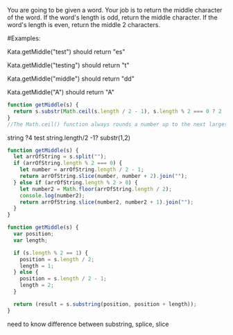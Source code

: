 You are going to be given a word. Your job is to return the middle character of the word. If the word's length is odd, return the middle character. If the word's length is even, return the middle 2 characters.

#Examples:

Kata.getMiddle("test") should return "es"

Kata.getMiddle("testing") should return "t"

Kata.getMiddle("middle") should return "dd"

Kata.getMiddle("A") should return "A"

```js
function getMiddle(s) {
  return s.substr(Math.ceil(s.length / 2 - 1), s.length % 2 === 0 ? 2 : 1);
}
//The Math.ceil() function always rounds a number up to the next largest integer.
```

string ?4
test
string.length/2 -1?
substr(1,2)

```js Serin
function getMiddle(s) {
  let arrOfString = s.split("");
  if (arrOfString.length % 2 === 0) {
    let number = arrOfString.length / 2 - 1;
    return arrOfString.slice(number, number + 2).join("");
  } else if (arrOfString.length % 2 > 0) {
    let number2 = Math.floor(arrOfString.length / 2);
    console.log(number2);
    return arrOfString.slice(number2, number2 + 1).join("");
  }
}
```

```js Bora
function getMiddle(s) {
  var position;
  var length;

  if (s.length % 2 == 1) {
    position = s.length / 2;
    length = 1;
  } else {
    position = s.length / 2 - 1;
    length = 2;
  }

  return (result = s.substring(position, position + length));
}
```

need to know difference between substring, splice, slice
